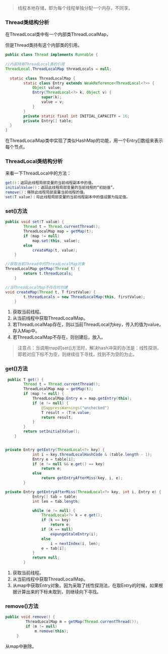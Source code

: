 > 线程本地存储，即为每个线程单独分配一个内存，不同享。

### Thread类结构分析

在ThreadLocal类中有一个内部类ThreadLocalMap，

但是Thread类持有这个内部类的引用。

```java
public class Thread implements Runnable {
 
//内部持有ThreadLocal类的引用
ThreadLocal.ThreadLocalMap threadLocals = null;
  
  static class ThreadLocalMap {
        static class Entry extends WeakReference<ThreadLocal<?>> {
            Object value;
            Entry(ThreadLocal<?> k, Object v) {
                super(k);
                value = v;
            }
        }
        private static final int INITIAL_CAPACITY = 16;
        private Entry[] table;
  }
}
```

在ThreadLocalMap类中实现了类似HashMap的功能，用一个Entry[]数组来表示每个节点。



### ThreadLocal类结构分析

来看一下ThreadLocal中的方法：

```java
get()：返回此线程局部变量的当前线程副本中的值。
initialValue()：返回此线程局部变量的当前线程的“初始值”。
remove()：移除此线程局部变量当前线程的值。
set(T value)：将此线程局部变量的当前线程副本中的值设置为指定值。
```

### set()方法

```java
public void set(T value) {
        Thread t = Thread.currentThread();
        ThreadLocalMap map = getMap(t);
        if (map != null)
            map.set(this, value);
        else
            createMap(t, value);
    }

//获取当前Thread中的ThreadLocalMap对象
ThreadLocalMap getMap(Thread t) {
        return t.threadLocals;
    }

//当ThreadLocalMap不存在时创建
void createMap(Thread t, T firstValue) {
        t.threadLocals = new ThreadLocalMap(this, firstValue);
    }
```

1. 获取当前线程。
2. 从当前线程中获取ThreadLocalMap。
3. 若ThreadLocalMap存在，则以当前ThreadLocal为key，传入的值为value，存入Map中。
4. 若ThreadLocalMap不存在，则创建后，放入。

> 注意点：当调用map的set()方法时，解决hash冲突的办法是：线性探测，即若对应下标不为空，则继续往下寻找，找到不为空的为止。

### get()方法

```java
 public T get() {
        Thread t = Thread.currentThread();
        ThreadLocalMap map = getMap(t);
        if (map != null) {
            ThreadLocalMap.Entry e = map.getEntry(this);
            if (e != null) {
                @SuppressWarnings("unchecked")
                T result = (T)e.value;
                return result;
            }
        }
        return setInitialValue();
    }


private Entry getEntry(ThreadLocal<?> key) {
            int i = key.threadLocalHashCode & (table.length - 1);
            Entry e = table[i];
            if (e != null && e.get() == key)
                return e;
            else
                return getEntryAfterMiss(key, i, e);
        }

private Entry getEntryAfterMiss(ThreadLocal<?> key, int i, Entry e) {
            Entry[] tab = table;
            int len = tab.length;

            while (e != null) {
                ThreadLocal<?> k = e.get();
                if (k == key)
                    return e;
                if (k == null)
                    expungeStaleEntry(i);
                else
                    i = nextIndex(i, len);
                e = tab[i];
            }
            return null;
        }
```

1. 获取当前线程。
2. 从当前线程中获取ThreadLocalMap。
3. 从map中获取Entry对象。因为采取了线性探测法，在取Entry的时候，如果根据计算出来的下标未取到，则继续向下寻找。

### remove()方法

```java
public void remove() {
         ThreadLocalMap m = getMap(Thread.currentThread());
         if (m != null)
             m.remove(this);
     }
```

从map中删除。